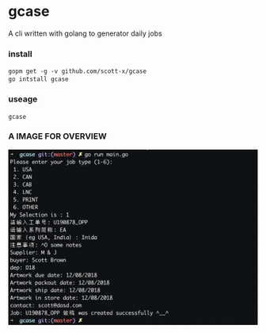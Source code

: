 # gcase
A cli written with golang to generator daily jobs
### install
```
gopm get -g -v github.com/scott-x/gcase
go intstall gcase
```
### useage
```
gcase
```
### A IMAGE FOR OVERVIEW
![](./imgs/1.png)
